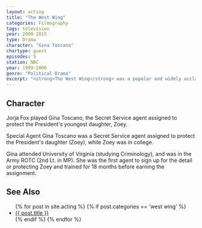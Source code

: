 ```yaml
---
layout: acting
title: "The West Wing"
categories: Filmography
tags: television
year: 2000-2015
type: Drama
character: "Gina Toscano"
chartype: guest
episodes: 5
station: NBC
year: 1999-2006
genre: "Political Drama"
excerpt: "<strong>The West Wing</strong> was a popular and widely acclaimed American television serial drama set in the White House during the fictional Democratic administration of Josiah 'Jed' Bartlet."
---
```


## Character

Jorja Fox played Gina Toscano, the Secret Service agent assigned to protect the President's youngest daughter, Zoey.

Special Agent Gina Toscano was a Secret Service agent assigned to protect the President's daughter (Zoey), while Zoey was in college.

Gina attended University of Virginia (studying Criminology), and was in the Army ROTC (2nd Lt. in MP). She was the first agent to sign up for the detail or protecting Zoey and trained for 18 months before earning the assignment.

## See Also

<ul>
	{% for post in site.acting %}
		{% if post.categories == 'west wing' %}
			<li><a href="{{ site.baseurl }}{{ post.url }}">{{ post.title }}</a></li>
		{% endif %}
	{% endfor %}
</ul>